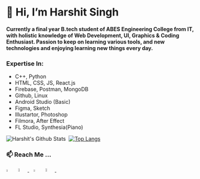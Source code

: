 # 👋 Hi, I’m Harshit Singh

#### Currently a final year B.tech student of ABES Engineering College from IT, with holistic knowledge of Web Development, UI, Graphics & Coding Enthusiast. Passion to keep on learning various tools, and new technologies and enjoying learning new things every day.

### Expertise In:
<!---
<img src = 'https://i.pinimg.com/564x/2d/29/4d/2d294d0612a1a14776f872a7b07c05ec.jpg' alt='' width="40" height="40">&#160;&#160;
<br>
-->
<ul>
<li/> C++, Python
<li/> HTML, CSS, JS, React.js
<li/> Firebase, Postman, MongoDB
<li/> Github, Linux
<li/> Android Studio (Basic)
<li/> Figma, Sketch
<li/> Illustartor, Photoshop
<li/> Filmora, After Effect
<li/> FL Studio, Synthesia(Piano)
</ul>

<!-------Stats-------> 
 <p float = "left">
  
![Harshit's Github Stats](https://github-readme-stats.vercel.app/api?username=harshit2490&show_icons=true)&#160;
[![Top Langs](https://github-readme-stats.vercel.app/api/top-langs/?username=harshit2490&layout=compact)](https://github.com/harshit2490/github-readme-stats)

</p>

<!------Contacts-------> 
### 📫 Reach Me ...
<p align = "left"> 
  <a href = "https://www.linkedin.com/in/harshit2490/"><img src = "https://upload.wikimedia.org/wikipedia/commons/thumb/c/ca/LinkedIn_logo_initials.png/640px-LinkedIn_logo_initials.png" width="4%"></a>&#160;&#160;
  <a href = "https://www.twitter.com/carinoharshit/"><img src = "https://help.twitter.com/content/dam/help-twitter/brand/logo.png" width = "5%"> </a>&#160;&#160;
  <a href = "https://www.instagram.com/carinoharshit/"><img src = "https://assets.stickpng.com/images/580b57fcd9996e24bc43c521.png" width = "4%"></a>&#160;&#160;
  <a href = "https://www.youtube.com/c/FLIXMIDI"><img src = "https://image.similarpng.com/very-thumbnail/2020/07/Youtube-logo-with--new-style-on-transparent-background-PNG.png" width = "5%"> </a>&#160;&#160;
</p>
